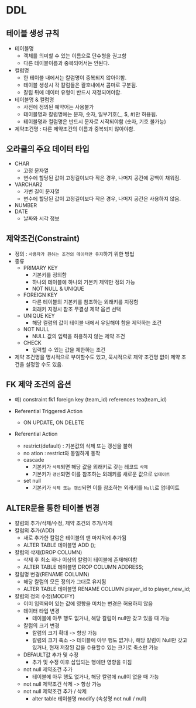 # DDL

## 테이블 생성 규칙
  - 테이블명
    - 객체를 의미할 수 있는 이름으로 단수형을 권고함
    - 다른 테이블이름과 중복되어서는 안된다.
  - 컬럼명
    - 한 테이블 내에서는 칼럼명이 중복되지 않아야함.
    - 테이블 생성시 각 칼럼들은 괄호내에서 콤마로 구분됨.
    - 칼럼 뒤에 데이터 유형이 반드시 저정되어야함.
  - 테이블명 & 컬럼명
    - 사전에 정의된 예약어는 사용불가
    - 테이블명과 칼럼명에는 문자, 숫자, 일부기호(_, $, #)만 허용됨.
    - 테이블명과 컬럼명은 반드시 문자로 시작되야함 (숫자, 기호 불가능)
  - 제약조건명 : 다른 제약조건의 이름과 중복되지 않아야함.

## 오라클의 주요 데이터 타입
  - CHAR
    - 고정 문자열
    - 변수에 할당된 값이 고정길이보다 작은 경우, 나머지 공간에 공백이 채워짐.
  - VARCHAR2
    - 가변 길이 문자열
    - 변수에 할당된 값이 고정길이보다 작은 경우, 나머지 공간은 사용하지 않음.
  - NUMBER
  - DATE
    - 날짜와 시각 정보

## 제약조건(Constraint)
  - 정의 : `사용자가 원하는 조건의 데이터만 유지`하기 위한 방법
  - 종류
    - PRIMARY KEY
      - 기본키를 정의함
      - 하나의 테이블에 하나의 기본키 제약만 정의 가능
      - NOT NULL & UNIQUE
    - FOREIGN KEY
      - 다른 테이블의 기본키를 참조하는 외래키를 지정함
      - 외래키 지정시 참조 무결성 제약 옵션 선택
    - UNIQUE KEY
      - 해당 컬럼의 값이 테이블 내에서 유일해야 함을 제약하는 조건
    - NOT NULL
      - NULL 값의 입력을 허용하지 않는 제약 조건
    - CHECK
      - 입력할 수 있는 값을 제한하는 조건
  - 제약 조건명을 명시적으로 부여할수도 있고, 묵시적으로 제약 조건명 없이 제약 조건을 설정할 수도 있음.

## FK 제약 조건의 옵션
- 예) constraint fk1 foreign key (team_id) references tea(team_id)

- Referential Triggered Action
  - ON UPDATE, ON DELETE

- Referential Action
  - restrict(default) : 기본값의 삭제 또는 갱신을 불허
  - no ation : restrict와 동일하게 동작
  - cascade
    - 기본키가 `삭제`되면 해당 값을 외래키로 갖는 레코드 `삭제`
    - 기본키가 `갱신`되면 이를 참조하는 외래키를 새로운 값으로 `업데이트`
  - set null
    - 기본키가 `삭제 또는 갱신`되면 이를 참조하는 외래키를 `Null`로 업데이트

## ALTER문을 통한 테이블 변경
- 칼럼의 추가/삭제/수정, 제약 조건의 추가/삭제
- 칼럼의 추가(ADD)
  - 새로 추가한 칼럼은 테이블의 맨 마지막에 추가됨
  - ALTER TABLE 테이블명 ADD ();
- 칼럼의 삭제(DROP COLUMN)
  - 삭제 후 최소 하나 이상의 칼럼이 테이블에 존재해야함
  - ALTER TABLE 테이블명 DROP COLUMN ADDRESS;
- 칼럼명 변경(RENAME COLUMN)
  - 해당 칼럼의 모든 정의가 그대로 유지됨
  - ALTER TABLE 테이블명 RENAME COLUMN player_id to player_new_id;
- 칼럼의 정의 수정(MODIFY)
  - 이미 입력되어 있는 값에 영향을 미치는 변경은 허용하지 않음
  - 데이터 타입 변경
    - 테이블에 아무 행도 없거나, 해당 칼럼이 null만 갖고 있을 때 가능
  - 칼럼의 크기 변경
    - 칼럼의 크기 확대 -> 향상 가능
    - 칼럼의 크기 축소 -> 테이블에 아무 행도 없거나, 해당 칼럼이 Null만 갖고 있거나, 현재 저장된 값을 수용할수 있는 크기로 축소만 가능
  - DEFAULT값 추가 및 수정
    - 추가 및 수정 이후 삽입되는 행에만 영향을 미침
  - not null 제약조건 추가
    - 테이블에 아무 행도 없거나, 해당 칼럼에 null이 없을 때 가능
  - not null 제약조건 삭제 -> 항상 가능
  - not null 제약조건 추가 / 삭제
    - alter table 테이블명 modify (속성명 not null / null)